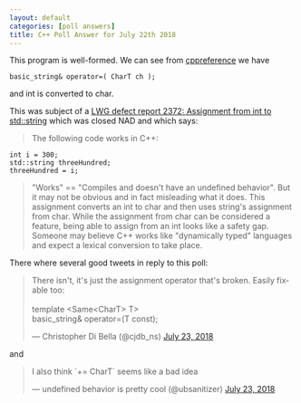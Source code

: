 ```yaml
---
layout: default
categories: [poll answers] 
title: C++ Poll Answer for July 22th 2018 
---
```


This program is well-formed. We can see from [cppreference](https://en.cppreference.com/w/cpp/string/basic_string/operator%3D) we have

    basic_string& operator=( CharT ch );

and int is converted to char. 

This was subject of a [LWG defect report 2372: Assignment from int to std::string](http://cplusplus.github.io/LWG/lwg-closed.html#2372) which was closed NAD and which says:

> The following code works in C++:
>
    int i = 300;
    std::string threeHundred;
    threeHundred = i;
>
> "Works" == "Compiles and doesn't have an undefined behavior". But it may not be obvious and in fact misleading what it does. This assignment converts an int to char and then uses string's assignment from char. While the assignment from char can be considered a feature, being able to assign from an int looks like a safety gap. Someone may believe C++ works like "dynamically typed" languages and expect a lexical conversion to take place.  

There where several good tweets in reply to this poll:

<blockquote class="twitter-tweet" data-partner="tweetdeck"><p lang="en" dir="ltr">There isn&#39;t, it&#39;s just the assignment operator that&#39;s broken. Easily fixable too:<br><br>template &lt;Same&lt;CharT&gt; T&gt;<br>basic_string&amp; operator=(T const);</p>&mdash; Christopher Di Bella (@cjdb_ns) <a href="https://twitter.com/cjdb_ns/status/1021447789245620225?ref_src=twsrc%5Etfw">July 23, 2018</a></blockquote>
<script async src="https://platform.twitter.com/widgets.js" charset="utf-8"></script>

and

<blockquote class="twitter-tweet" data-partner="tweetdeck"><p lang="en" dir="ltr">I also think `+= CharT` seems like a bad idea</p>&mdash; undefined behavior is pretty cool (@ubsanitizer) <a href="https://twitter.com/ubsanitizer/status/1021487153157693440?ref_src=twsrc%5Etfw">July 23, 2018</a></blockquote>
<script async src="https://platform.twitter.com/widgets.js" charset="utf-8"></script>

